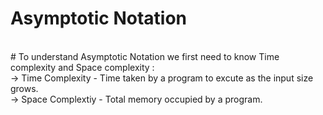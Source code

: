 # Asymptotic Notation
<br> 
# To understand Asymptotic Notation we first need to know Time complexity and Space complexity : <br>
-> Time Complexity - Time taken by a program to excute as the input size grows. <br>
-> Space Complextiy - Total memory occupied by a program. <br>
 
